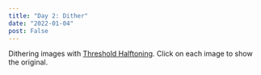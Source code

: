 ```yaml
---
title: "Day 2: Dither"
date: "2022-01-04"
post: False
---
```


Dithering images with [Threshold Halftoning](https://www.it.uu.se/edu/course/homepage/projektTDB/ht10/project2/Report_ht10_02.pdf). Click on each image to show the original. 

<div id="dither"></div>

<script>
const toggleShow = (id1, id2) => () => {
    const e1 = document.getElementById(id1);
    e1.style.display = e1.style.display=="block" ? "none" : "block";

    const e2 = document.getElementById(id2);
    e2.style.display = e2.style.display=="block" ? "none" : "block";
}

function do_dither(id, image_src, width, height, label_text) {
    const hidden = id + "__orig";
    const dithered = id + "__dithered";

    // create html elements
    const d = document.createElement('div');
    const canvas1 = document.createElement('canvas');
    const canvas2 = document.createElement('canvas');
    const p = document.createElement('p');

    canvas1.id = hidden;
    canvas1.width = width;
    canvas1.height = height;
    canvas1.style.marginLeft = -(width-650)/2 + "px";
    canvas1.style.display = "none";
    canvas1.onclick = toggleShow(hidden, dithered);

    canvas2.id = dithered;
    canvas2.width = width;
    canvas2.height = height;
    canvas2.style.marginLeft = -(width-650)/2 + "px";
    canvas2.style.display = "block";
    canvas2.onclick = toggleShow(hidden, dithered);

    p.class = "caption";
    p.text = label_text;

    d.appendChild(canvas1);
    d.appendChild(canvas2);
    d.appendChild(p);

    document.getElementById('dither').appendChild(d);

    const DOT_SCREEN = [
        [62, 57, 48, 36, 37, 49, 58, 63],
        [56, 47, 35, 21, 22, 38, 50, 59],
        [46, 34, 20, 10, 11, 23, 39, 51],
        [33, 19, 9, 3, 0, 4, 12, 24],
        [32, 18, 8, 2, 1, 5, 13, 25],
        [45, 31, 17, 7, 6, 14, 26, 40],
        [55, 44, 30, 16, 15, 27, 41, 52],
        [61, 54, 43, 29, 28, 42, 53, 60],
    ];

    const draw_pixel = (bits, x, y) => {
        bits[y*width*4 + x*4 + 0] = 0;
        bits[y*width*4 + x*4 + 1] = 0;
        bits[y*width*4 + x*4 + 2] = 0;
        bits[y*width*4 + x*4 + 3] = 255; //alpha channel
    };

    const fill_dots = (bits, data, x, y) => {
        for (let i=0; i<DOT_SCREEN.length; ++i) {
            for (let j=0; j<DOT_SCREEN[0].length; ++j) {
                const grey = (data[4*x + 4*width*y + 0] + data[4*x + 4*width*y + 1] + data[4*x + 4*width*y + 2])/3;
                if (grey/256 * 64 <= DOT_SCREEN[i][j]) {
                    draw_pixel(bits, x+i, y+j);
                }
            }
        }
    };

    const dither = (src_id) => {
        const img = document.getElementById(src_id).getContext("2d").getImageData(0, 0, width, height);
        const bits = new Uint8ClampedArray(img.data.length);

        const d=8;
        let y = 0;
        let x = 0
        for (let i=0; i<img.data.length; i+=4*d) {
            if ((i/4)%width === 0 || (i/4+d/2)%width === 0) {
                i+=(4*width*(d-1)); //skip a row
                y += d;
                if ((y/d) % 2 === 0) {x = d/2;i+=d*4/2;} //slightly mis-align
                else x = 0;
            }

            fill_dots(bits, img.data, x, y);

            x += d;
        }

        const img2 = new ImageData(bits, width);
        const ctx = document.getElementById(dithered).getContext("2d");
        ctx.clearRect(0,0,width,height);
        ctx.putImageData(img2, 0,0);
    };

    const image = new Image();
    image.src = image_src;
    image.onload = () => {
        document.getElementById(hidden).getContext("2d").drawImage(image, 0, 0, width, height);
        dither(hidden);
    };
}

do_dither("killarney", "/images/killarney.png", 1000, 526, "Killarney, Ontario");
do_dither("chet", "/images/chet.png", 392, 295, "Chet Baker");
do_dither("mountain", "/images/mountain.jpeg", 1528, 278, "BC");
do_dither("olomana", "/images/olomana.png", 1000, 518, "Olomana");
do_dither("demondays", "/images/demon_days.jpeg", 728, 728, "Demon Days by Gorillaz");
do_dither("moodvaliant", "/images/mood_valiant.jpeg", 944, 944, "Mood Valiant by Hiatus Kaiyote");
do_dither("ykwtm", "/images/ykwtm.jpeg", 1200, 1200, "You Know What They Mean by Bent Knee");

</script>